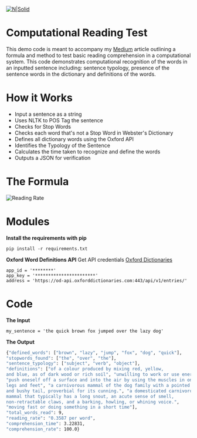 [![N|Solid](https://cldup.com/dTxpPi9lDf.thumb.png)](https://nodesource.com/products/nsolid)

# Computational Reading Test
This demo code is meant to accompany my [Medium](https://medium.com/@kazarazat/testing-if-machines-can-read-b15bcbaeae51) article outlining a formula and method to test basic reading comprehension in a computational system. This code demonstrates computational recognition of the words in an inputted sentence including: sentence typology, presence of the sentence words in the dictionary and definitions of the words. 

# How it Works
* Input a sentence as a string
* Uses NLTK to POS Tag the sentence
* Checks for Stop Words
* Checks each word that's not a Stop Word in Webster's Dictionary
* Defines all dictionary words using the Oxford API
* Identifies the Typology of the Sentence
* Calculates the time taken to recognize and define the words
* Outputs a JSON for verification

# The Formula

![Reading Rate](https://cdn-images-1.medium.com/max/1600/1*p3As7tOm-FmgUenj40VVBw.png)

# Modules
**Install the requirements with pip**

    pip install -r requirements.txt
	
**Oxford Word Definitions API**
Get API credentials [Oxford Dictionaries](https://developer.oxforddictionaries.com)

    app_id = '********'
    app_key = '***********************'
    address = 'https://od-api.oxforddictionaries.com:443/api/v1/entries/'

# Code

**The Input**

	my_sentence = 'the quick brown fox jumped over the lazy dog'

**The Output**
```sh
{"defined_words": ["brown", "lazy", "jump", "fox", "dog", "quick"], 
"stopwords_found": ["the", "over", "the"],
"sentence_typology": ["subject", "verb", "object"], 
"definitions": ["of a colour produced by mixing red, yellow,
and blue, as of dark wood or rich soil", "unwilling to work or use energy",
"push oneself off a surface and into the air by using the muscles in one's 
legs and feet", "a carnivorous mammal of the dog family with a pointed muzzle 
and bushy tail, proverbial for its cunning.", "a domesticated carnivorous 
mammal that typically has a long snout, an acute sense of smell, 
non-retractable claws, and a barking, howling, or whining voice.", 
"moving fast or doing something in a short time"], 
"total_words_read": 9, 
"reading_rate": "0.3587 per word", 
"comprehension_time": 3.22831, 
"comprehension_rate": 100.0}
```
